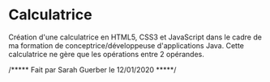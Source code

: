 # Calculatrice
Création d'une calculatrice en HTML5, CSS3 et JavaScript
dans le cadre de ma formation de conceptrice/développeuse d'applications Java.
Cette calculatrice ne gère que les opérations entre 2 opérandes.

/***** Fait par Sarah Guerber le 12/01/2020 *****/
